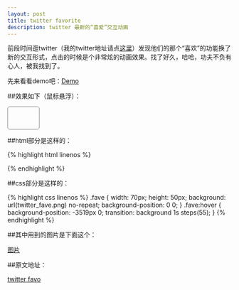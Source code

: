 ```yaml
---
layout: post
title: twitter favorite
description: twitter 最新的“喜爱”交互动画
---
```

前段时间逛twitter（我的twitter地址请点<a href="http://www.twitter.com/jianqing" target="_blank">这里</a>）发现他们的那个“喜欢”的功能换了新的交互形式，点击的时候是个非常炫的动画效果。找了好久，哈哈，功夫不负有心人，被我找到了。

先来看看demo吧：[Demo](http://woaixiangbao.github.com/demo/20150211/twitter-favorite.html)

##效果如下（鼠标悬浮）：


<style>
.demo-fave {
    border: 1px solid gray;
    border-radius: 5px;
    display:inline-block;
    width: 70px;
    height: 50px;
    background: url(http://woaixiangbao.github.com/demo/20150211/twitter_fave.png) no-repeat;
    background-position: 0 0;
}
.demo-fave:hover {
    background-position: -3519px 0;
    transition: background 1s steps(55);
}
</style>

<span class="demo-fave"></span>

##html部分是这样的：

{% highlight html linenos %}
<section class="fave"></section>
{% endhighlight %}

##css部分是这样的：


{% highlight css linenos %}
.fave {
    width: 70px;
    height: 50px;
    background: url(twitter_fave.png) no-repeat;
    background-position: 0 0;
}
.fave:hover {
    background-position: -3519px 0;
    transition: background 1s steps(55);
}
{% endhighlight %}

##其中用到的图片是下面这个：

<a href="http://woaixiangbao.github.com/demo/20150211/twitter_fave.png">图片</a>

##原文地址：

[twitter favo](https://cssanimation.rocks/twitter-fave/ "twitter favo")